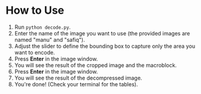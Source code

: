 # How to Use
1. Run `python decode.py`.
2. Enter the name of the image you want to use (the provided images are named "manu" and "safiq").
3. Adjust the slider to define the bounding box to capture only the area you want to encode.
4. Press **Enter** in the image window.
5. You will see the result of the cropped image and the macroblock.
6. Press **Enter** in the image window.
7. You will see the result of the decompressed image.
8. You're done! (Check your terminal for the tables).